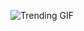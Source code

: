 
<!-- GIF_SECTION -->
![Trending GIF](https://media1.giphy.com/media/v1.Y2lkPThiYjIxNzcybTk1c3ZlenBub2dsMjFxaWdnM3l1ZWg1MG51enpnZHFiYW5paGR1aSZlcD12MV9naWZzX3NlYXJjaCZjdD1n/JmJMzlXOiI0dq/giphy.gif)
<!-- END_GIF_SECTION -->
